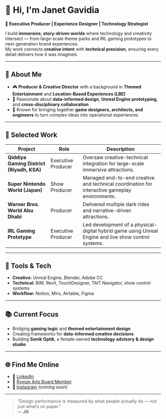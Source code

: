 # 👋 Hi, I'm **Janet Gavidia**

🎢 **Executive Producer | Experience Designer | Technology Strategist**

I build **immersive, story-driven worlds** where technology and creativity intersect — from large-scale theme parks and IRL gaming prototypes to next-generation brand experiences.  
My work connects **creative intent** with **technical precision**, ensuring every detail delivers how it was imagined.

---

## 🧭 About Me
- 🎮 **Producer & Creative Director** with a background in **Themed Entertainment** and **Location-Based Experiences (LBE)**  
- 🧠 Passionate about **data-informed design**, **Unreal Engine prototyping**, and **cross-disciplinary collaboration**  
- 🧩 Known for bringing together **game designers, architects, and engineers** to turn complex ideas into operational experiences  

---

## 💼 Selected Work
| Project | Role | Description |
|----------|------|-------------|
| **Qiddiya Gaming District (Riyadh, KSA)** | Executive Producer | Oversaw creative-technical integration for large-scale immersive attractions. |
| **Super Nintendo World (Japan)** | Show Producer | Managed end-to-end creative and technical coordination for interactive gameplay environments. |
| **Warner Bros. World Abu Dhabi** | Producer | Delivered multiple dark rides and narrative-driven attractions. |
| **IRL Gaming Prototype** | Executive Producer | Led development of a physical-digital hybrid game using Unreal Engine and live show control systems. |

---

## 🧰 Tools & Tech
- **Creative:** Unreal Engine, Blender, Adobe CC  
- **Technical:** BIM, Revit, TouchDesigner, TAIT Navigator, show control systems  
- **Workflow:** Notion, Miro, Airtable, Figma  

---

## 📚 Current Focus
- Bridging **gaming logic** and **themed entertainment design**
- Creating frameworks for **data-informed creative decisions**
- Building **Sonik Optik**, a female-owned **technology advisory & design studio**

---

## 🌐 Find Me Online
- 💼 [LinkedIn](https://www.linkedin.com/in/janetgavidia)  
- 🧠 [Ryman Arts Board Member](https://rymanarts.org)  
- 📸 [Instagram](https://www.instagram.com) *(coming soon)*  

---

> “Design performance is measured by what people actually do — not just what’s on paper.”  
> — **JG**
